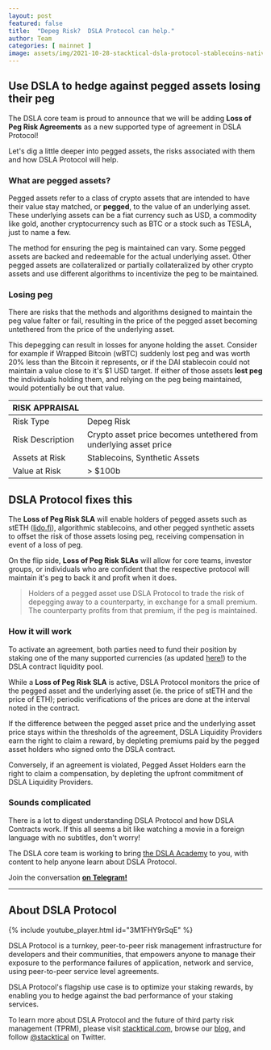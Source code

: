 ```yaml
---
layout: post
featured: false
title:  "Depeg Risk?  DSLA Protocol can help."
author: Team
categories: [ mainnet ]
image: assets/img/2021-10-28-stacktical-dsla-protocol-stablecoins-native-tokens-liquid-staking-october-2021-blockchain-cryptocurrency-fintech-legaltech-insurtech-itsm-slm-sla-defi-nft.jpg
---
```


## Use DSLA to hedge against pegged assets losing their peg

The DSLA core team is proud to announce that we will be adding **Loss of Peg Risk Agreements** as a new supported type of agreement in DSLA Protocol!

Let's dig a little deeper into pegged assets, the risks associated with them and how DSLA Protocol will help.

### What are pegged assets?

Pegged assets refer to a class of crypto assets that are intended to have their value stay matched, or **pegged**, to the value of an underlying asset. These underlying assets can be a fiat currency such as USD, a commodity like gold, another cryptocurrency such as BTC or a stock such as TESLA, just to name a few.

The method for ensuring the peg is maintained can vary. Some pegged assets are backed and redeemable for the actual underlying asset. Other pegged assets are collateralized or partially collateralized by other crypto assets and use different algorithms to incentivize the peg to be maintained.

### Losing peg

There are risks that the methods and algorithms designed to maintain the peg value falter or fail, resulting in the price of the pegged asset becoming untethered from the price of the underlying asset.  

This depegging can result in losses for anyone holding the asset. Consider for example if Wrapped Bitcoin (wBTC) suddenly lost peg and was worth 20% less than the Bitcoin it represents, or if the DAI stablecoin could not maintain a value close to it's $1 USD target. If either of those assets **lost peg** the individuals holding them, and relying on the peg being maintained, would potentially be out that value.

|**RISK&nbsp;APPRAISAL**| |
|---------------------|----------|
| Risk Type        | Depeg Risk |
| Risk Description | Crypto asset price becomes untethered from underlying asset price | 
| Assets at Risk   | Stablecoins, Synthetic Assets |
| Value at Risk    | > \$100b |

## DSLA Protocol fixes this

The **Loss of Peg Risk SLA** will enable holders of pegged assets such as stETH ([lido.fi](https://lido.fi)), algorithmic stablecoins, and other pegged synthetic assets to offset the risk of those assets losing peg, receiving compensation in event of a loss of peg.

On the flip side, **Loss of Peg Risk SLAs** will allow for core teams, investor groups, or individuals who are confident that the respective protocol will maintain it's peg to back it and profit when it does.

> Holders of a pegged asset use DSLA Protocol to trade the risk of depegging away to a counterparty, in exchange for a small premium. The counterparty profits from that premium, if the peg is maintained.

### How it will work 

To activate an agreement, both parties need to fund their position by staking one of the many supported currencies (as updated [here!](2021-10-28-stacktical-dsla-protocol-stablecoins-native-tokens-liquid-staking-october-2021-blockchain-cryptocurrency-fintech-legaltech-insurtech-itsm-slm-sla-defi-nft.md)) to the DSLA contract liquidity pool.

While a **Loss of Peg Risk SLA** is active, DSLA Protocol monitors the price of the pegged asset and the underlying asset (ie. the price of stETH and the price of ETH); periodic verifications of the prices are done at the interval noted in the contract.

If the difference between the pegged asset price and the underlying asset price stays within the thresholds of the agreement, DSLA Liquidity Providers earn the right to claim a reward, by depleting premiums paid by the pegged asset holders who signed onto the DSLA contract.

Conversely, if an agreement is violated, Pegged Asset Holders earn the right to claim a compensation, by depleting the upfront commitment of DSLA Liquidity Providers.

### Sounds complicated

There is a lot to digest understanding DSLA Protocol and how DSLA Contracts work. If this all seems a bit like watching a movie in a foreign language with no subtitles, don't worry!

The DSLA core team is working to bring [the DSLA Academy](https://dsla.network/academy) to you, with content to help anyone learn about DSLA Protocol. 

Join the conversation **[on Telegram!](https://t.me/stacktical)**

___

## About DSLA Protocol

{% include youtube_player.html id="3M1FHY9rSqE" %}

DSLA Protocol is a turnkey, peer-to-peer risk management infrastructure for developers and their communities, that empowers anyone to manage their exposure to the performance failures of application, network and service, using peer-to-peer service level agreements.

DSLA Protocol's flagship use case is to optimize your staking rewards, by enabling you to hedge against the bad performance of your staking services.

To learn more about DSLA Protocol and the future of third party risk management (TPRM), please visit [stacktical.com](https://stacktical.com), browse our [blog](https://blog.stacktical.com), and follow [@stacktical](https://twitter.com/Stacktical) on Twitter.
